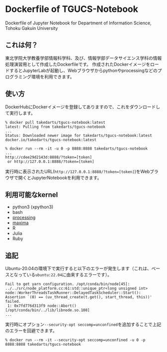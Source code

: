 # Dockerfile of TGUCS-Notebook
Dockerfile of Jupyter Notebook for Department of Information Science, Tohoku Gakuin University

## これは何？
東北学院大学教養学部情報科学科、及び、情報学部データサイエンス学科の情報処理演習用として作成したDockerfileです。
作成されたDockerイメージをロードするとJupyterLabが起動し、Webブラウザからpythonやprocessingなどのプログラミング環境を利用できます。

## 使い方
DockerHubにDockerイメージを登録してありますので、これをダウンロードして実行します。

```
% docker pull takedarts/tgucs-notebook:latest
latest: Pulling from takedarts/tgucs-notebook
...
Status: Downloaded newer image for takedarts/tgucs-notebook:latest
docker.io/takedarts/tgucs-notebook:latest

% docker run --rm -it -u 0 -p 8888:8888 takedarts/tgucs-notebook
...
http://cdee29d2143d:8888/?token=[token]
 or http://127.0.0.1:8888/?token=[token]
```

実行時に表示されたURL(`http://127.0.0.1:8888/?token=[token]`)をWebブラウザで開くとJupyterNotebookを利用できます。

## 利用可能なkernel
- python3 (xpython3)
- bash
- [processing](https://github.com/Calysto/calysto_processing)
- [maxima](https://github.com/robert-dodier/maxima-jupyter)
- R
- Julia
- Ruby

## 追記
Ubuntu-20.04の環境下で実行すると以下のエラーが発生します（これは、ベースとなっている`ubuntu:22.04`に由来するエラーです）。
```
Fail to get yarn configuration. /opt/conda/bin/node[45]: ../../src/node_platform.cc:61:std::unique_ptr<long unsigned int> node::WorkerThreadsTaskRunner::DelayedTaskScheduler::Start(): Assertion `(0) == (uv_thread_create(t.get(), start_thread, this))' failed.
 1: 0x7fd776d313f9 node::Abort() [/opt/conda/bin/../lib/libnode.so.108]
...
```
実行時にオプション`--security-opt seccomp=unconfined`を追加することで上記のエラーを回避できます。
```
% docker run --rm -it --security-opt seccomp=unconfined -u 0 -p 8888:8888 takedarts/tgucs-notebook
```
